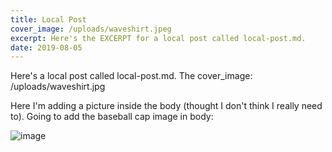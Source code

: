```yaml
---
title: Local Post
cover_image: /uploads/waveshirt.jpeg
excerpt: Here's the EXCERPT for a local post called local-post.md.
date: 2019-08-05
---
```

Here's a local post called local-post.md. The cover_image: /uploads/waveshirt.jpg

Here I'm adding a picture inside the body (thought I don't think I really need to).
Going to add the baseball cap image in body:

![image](/uploads/baseballcap.jpeg "Image title")
